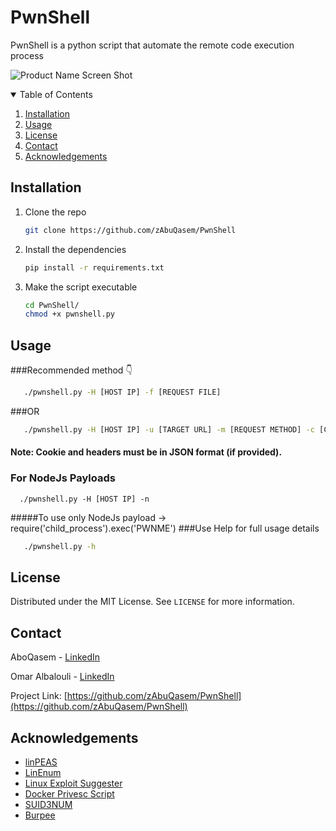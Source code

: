 

# PwnShell

PwnShell is a python script that automate the remote code execution process

![Product Name Screen Shot][product-screenshot]


<details open="open">
  <summary>Table of Contents</summary>
  <ol>
    <li>
      <a href="#getting-started">Installation</a>
    </li>
    <li><a href="#usage">Usage</a></li>
    <li><a href="#license">License</a></li>
    <li><a href="#contact">Contact</a></li>
    <li><a href="#acknowledgements">Acknowledgements</a></li>
  </ol>
</details>

## Installation

1. Clone the repo
   ```sh
   git clone https://github.com/zAbuQasem/PwnShell
   ```
2. Install the dependencies
   ```sh
   pip install -r requirements.txt
   ```
3. Make the script executable 
   ```sh
   cd PwnShell/
   chmod +x pwnshell.py
   ```



<!-- USAGE EXAMPLES -->
## Usage
###Recommended method 👇
```sh
   ./pwnshell.py -H [HOST IP] -f [REQUEST FILE]
   ```
###OR

```sh
   ./pwnshell.py -H [HOST IP] -u [TARGET URL] -m [REQUEST METHOD] -c [COOKIE (optional)] -k [HEADERS (optional)]
   ```
#### Note: Cookie and headers must be in JSON format (if provided).
### For NodeJs Payloads
```shell
  ./pwnshell.py -H [HOST IP] -n   
```
#####To use only NodeJs payload -> require('child_process').exec('PWNME')
###Use Help for full usage details
```sh
   ./pwnshell.py -h
   ```



## License

Distributed under the MIT License. See `LICENSE` for more information.



<!-- CONTACT -->
## Contact

AboQasem - [LinkedIn](https://www.linkedin.com/in/zeyad-yahya-0985971b5/)

Omar Albalouli - [LinkedIn](https://www.linkedin.com/in/omar-albalouli/)

Project Link: [https://github.com/zAbuQasem/PwnShell](https://github.com/zAbuQasem/PwnShell)



<!-- ACKNOWLEDGEMENTS -->
## Acknowledgements
* [linPEAS](https://github.com/carlospolop/privilege-escalation-awesome-scripts-suite/tree/master/linPEAS)
* [LinEnum](https://github.com/rebootuser/LinEnum)
* [Linux Exploit Suggester](https://github.com/mzet-/linux-exploit-suggester)
* [Docker Privesc Script](https://github.com/flast101/docker-privesc)
* [SUID3NUM](https://github.com/Anon-Exploiter/SUID3NUM)
* [Burpee](https://github.com/xscorp/Burpee)




[license-url]: https://github.com/zAbuQasem/PwnShell/blob/master/LICENSE.txt
[product-screenshot]: images/screenshot.png
